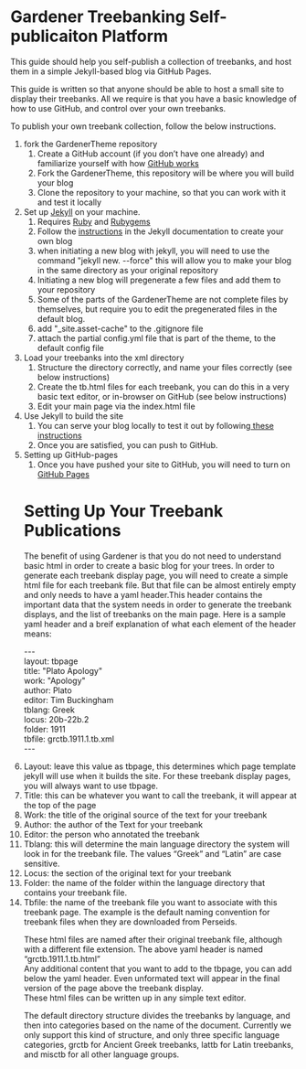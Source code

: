 <h1>Gardener Treebanking Self-publicaiton Platform</h1>



This guide should help you self-publish a collection of treebanks, and host them in a simple Jekyll-based blog via GitHub Pages. 

This guide is written so that anyone should be able to host a small site to display their treebanks. All we require is that you have a basic knowledge of how to use GitHub, and control over your own treebanks.

To publish your own treebank collection, follow the below instructions. 


<ol>
 	<li>fork the GardenerTheme repository
<ol>
 	<li>Create a GitHub account (if you don’t have one already) and familiarize yourself with how <a href="https://guides.github.com/activities/hello-world/">GitHub works</a></li>
 	<li>Fork the GardenerTheme, this repository will be where you will build your blog</li>
 	<li>Clone the repository to your machine, so that you can work with it and test it locally</li>
</ol>
</li>
 	<li>Set up <a href="https://jekyllrb.com/docs/quickstart/">Jekyll</a> on your machine. 
<ol>
 	<li>Requires <a href="https://www.ruby-lang.org/">Ruby</a> and <a href="https://rubygems.org/">Rubygems</a></li>
 	<li>Follow the <a href="https://jekyllrb.com/docs/quickstart/">instructions</a> in the Jekyll documentation to create your own blog</li>
	<li> when initiating a new blog with jekyll, you will need to use the command "jekyll new. --force" this will allow you to make your blog in the same directory as your original repository</li>
	<li>Initiating a new blog will pregenerate a few files and add them to your repository</li>
  <li>Some of the parts of the GardenerTheme are not complete files by themselves, but require you to edit the pregenerated files in the default blog.</li>
	<li>add "_site.asset-cache" to the .gitignore file</li>
	<li> attach the partial config.yml file that is part of the theme, to the default config file</li>
</ol>
</li>
 	<li>Load your treebanks into the xml directory
<ol>
 	<li>Structure the directory correctly, and name your files correctly (see below instructions)</li>
 	<li>Create the tb.html files for each treebank, you can do this in a very basic text editor, or in-browser on GitHub (see below instructions)</li>
 	<li>Edit your main page via the index.html file</li>
</ol>
</li>
 	<li>Use Jekyll to build the site
<ol>
 	<li>You can serve your blog locally to test it out by following<a href="https://jekyllrb.com/docs/usage/"> these instructions</a></li>
 	<li>Once you are satisfied, you can push to GitHub. </li>
</ol>
</li>
<li> Setting up GitHub-pages
<ol>
<li>Once you have pushed your site to GitHub, you will need to turn on <a href="https://guides.github.com/features/pages/">GitHub Pages</a></li>
</ol>


<h1>Setting Up Your Treebank Publications</h1>

<p>The benefit of using Gardener is that you do not need to understand basic html in order to create a basic blog for your trees. In order to generate each treebank display page, you will need to create a simple html file for each treebank file. But that file can be almost entirely empty and only needs to have a yaml header.This header contains the important data that the system needs in order to generate the treebank displays, and the list of treebanks on the main page.  
Here is a sample yaml header and a breif explanation of what each element of the header means:</p> 

<p style="text-align: left;">---<br>
layout: tbpage<br>
title: "Plato Apology"<br>
work: "Apology"<br>
author: Plato<br>
editor: Tim Buckingham<br>
tblang: Greek<br>
locus: 20b-22b.2<br>
folder: 1911<br>
tbfile: grctb.1911.1.tb.xml<br>
---</p>

<p>

<li>Layout: leave this value as tbpage, this determines which page template jekyll will use when it builds the site. For these treebank display pages, you will always want to use tbpage.</li>
<li>Title: this can be whatever you want to call the treebank, it will appear at the top of the page<br>
<li>Work: the title of the original source of the text for your treebank</li>
<li>Author: the author of the Text for your treebank</li>
<li>Editor: the person who annotated the treebank</li>
<li>Tblang: this will determine the main language directory the system will look in for the treebank file. The values “Greek” and “Latin” are case sensitive. </li>
<li>Locus: the section of the original text for your treebank</li>
<li>Folder: the name of the folder within the language directory that contains your treebank file.</li>
<li>Tbfile: the name of the treebank file you want to associate with this treebank page. The example is the default naming convention for treebank files when they are downloaded from Perseids.</li>
</p>
<p>
These html files are named after their original treebank file, although with a different file extension. The above yaml header is named “grctb.1911.1.tb.html” <br>
Any additional content that you want to add to the tbpage, you can add below the yaml header. Even unformated text will appear in the final version of the page above the treebank display. <br>
These html files can be written up in any simple text editor. <br>
</p>
<p>
The default directory structure divides the treebanks by language, and then into categories based on the name of the document. 
Currently we only support this kind of structure, and only three specific language categories, grctb for Ancient Greek treebanks, lattb for Latin treebanks, and misctb for all other language groups. 
</p>

